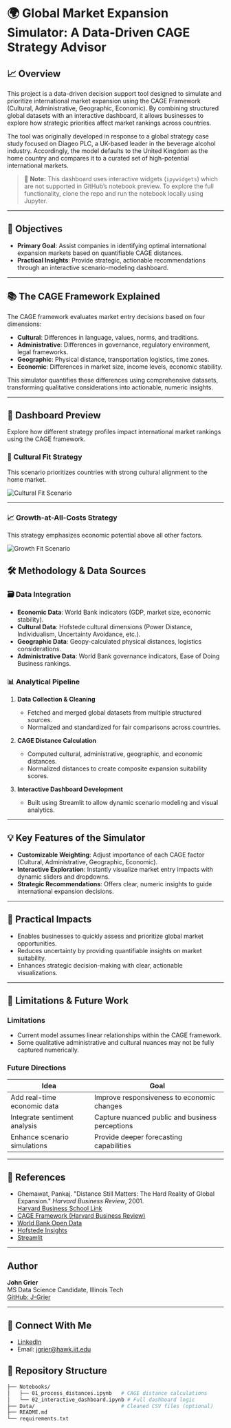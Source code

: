# 🌍 Global Market Expansion Simulator: A Data-Driven CAGE Strategy Advisor

## 📈 Overview
This project is a data-driven decision support tool designed to simulate and prioritize international market expansion using the CAGE Framework (Cultural, Administrative, Geographic, Economic). By combining structured global datasets with an interactive dashboard, it allows businesses to explore how strategic priorities affect market rankings across countries.

The tool was originally developed in response to a global strategy case study focused on Diageo PLC, a UK-based leader in the beverage alcohol industry. Accordingly, the model defaults to the United Kingdom as the home country and compares it to a curated set of high-potential international markets.

> 📌 **Note:** This dashboard uses interactive widgets (`ipywidgets`) which are not supported in GitHub’s notebook preview. To explore the full functionality, clone the repo and run the notebook locally using Jupyter.
---

## 🎯 Objectives
- **Primary Goal**: Assist companies in identifying optimal international expansion markets based on quantifiable CAGE distances.
- **Practical Insights**: Provide strategic, actionable recommendations through an interactive scenario-modeling dashboard.

---

## 📚 The CAGE Framework Explained
The CAGE framework evaluates market entry decisions based on four dimensions:
- **Cultural**: Differences in language, values, norms, and traditions.
- **Administrative**: Differences in governance, regulatory environment, legal frameworks.
- **Geographic**: Physical distance, transportation logistics, time zones.
- **Economic**: Differences in market size, income levels, economic stability.

This simulator quantifies these differences using comprehensive datasets, transforming qualitative considerations into actionable, numeric insights.

---

## 🔎 Dashboard Preview

Explore how different strategy profiles impact international market rankings using the CAGE framework.

### 🎯 Cultural Fit Strategy
This scenario prioritizes countries with strong cultural alignment to the home market.

![Cultural Fit Scenario](Assets/CultureFit.png)

---

### 📈 Growth-at-All-Costs Strategy
This strategy emphasizes economic potential above all other factors.

![Growth Fit Scenario](Assets/GrowthFit.png)

## 🛠️ Methodology & Data Sources

### 🗃️ Data Integration
- **Economic Data**: World Bank indicators (GDP, market size, economic stability).
- **Cultural Data**: Hofstede cultural dimensions (Power Distance, Individualism, Uncertainty Avoidance, etc.).
- **Geographic Data**: Geopy-calculated physical distances, logistics considerations.
- **Administrative Data**: World Bank governance indicators, Ease of Doing Business rankings.

### 📊 Analytical Pipeline
1. **Data Collection & Cleaning**
   - Fetched and merged global datasets from multiple structured sources.
   - Normalized and standardized for fair comparisons across countries.

2. **CAGE Distance Calculation**
   - Computed cultural, administrative, geographic, and economic distances.
   - Normalized distances to create composite expansion suitability scores.

3. **Interactive Dashboard Development**
   - Built using Streamlit to allow dynamic scenario modeling and visual analytics.

---

## 💡 Key Features of the Simulator
- **Customizable Weighting**: Adjust importance of each CAGE factor (Cultural, Administrative, Geographic, Economic).
- **Interactive Exploration**: Instantly visualize market entry impacts with dynamic sliders and dropdowns.
- **Strategic Recommendations**: Offers clear, numeric insights to guide international expansion decisions.

---

## 🚀 Practical Impacts
- Enables businesses to quickly assess and prioritize global market opportunities.
- Reduces uncertainty by providing quantifiable insights on market suitability.
- Enhances strategic decision-making with clear, actionable visualizations.

---
## 🚧 Limitations & Future Work

### Limitations
- Current model assumes linear relationships within the CAGE framework.
- Some qualitative administrative and cultural nuances may not be fully captured numerically.

### Future Directions
| Idea                        | Goal                                           |
|-----------------------------|------------------------------------------------|
| Add real-time economic data | Improve responsiveness to economic changes     |
| Integrate sentiment analysis| Capture nuanced public and business perceptions|
| Enhance scenario simulations| Provide deeper forecasting capabilities        |

---

## 🔖 References
- Ghemawat, Pankaj. "Distance Still Matters: The Hard Reality of Global Expansion." *Harvard Business Review*, 2001.  
  [Harvard Business School Link](https://www.hbs.edu/faculty/Pages/item.aspx?num=27817)
- [CAGE Framework (Harvard Business Review)](https://hbr.org/2001/09/distance-still-matters-the-hard-reality-of-global-expansion)
- [World Bank Open Data](https://data.worldbank.org/)
- [Hofstede Insights](https://www.hofstede-insights.com/)
- [Streamlit](https://streamlit.io/)

---

## Author
**John Grier**  
MS Data Science Candidate, Illinois Tech  
[GitHub: J-Grier](https://github.com/J-Grier)

---

## 💬 Connect With Me
- [LinkedIn](https://linkedin.com/in/johngrier)
- Email: jgrier@hawk.iit.edu


## 📁 Repository Structure

```bash
├── Notebooks/
│   ├── 01_process_distances.ipynb   # CAGE distance calculations
│   └── 02_interactive_dashboard.ipynb # Full dashboard logic
├── Data/                            # Cleaned CSV files (optional)
├── README.md
└── requirements.txt
